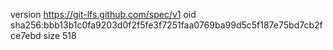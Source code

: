 version https://git-lfs.github.com/spec/v1
oid sha256:bbb13b1c0fa9203d0f2f5fe3f7251faa0769ba99d5c5f187e75bd7cb2fce7ebd
size 518
